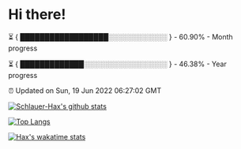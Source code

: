 # Hi there!

⏳ { ██████████████████░░░░░░░░░░░░ } - 60.90% - Month progress

⏳ { █████████████░░░░░░░░░░░░░░░░░ } - 46.38% - Year progress

⏰ Updated on Sun, 19 Jun 2022 06:27:02 GMT


[![Schlauer-Hax's github stats](https://github-readme-stats.vercel.app/api?username=Schlauer-Hax&show_icons=true&theme=dark&count_private=true)](https://github.com/Schlauer-Hax)


[![Top Langs](https://github-readme-stats.vercel.app/api/top-langs/?username=Schlauer-Hax&layout=compact&theme=dark)](https://github.com/Schlauer-Hax?tab=repositories)


[![Hax's wakatime stats](https://github-readme-stats.vercel.app/api/wakatime?username=Hax&theme=dark)](https://wakatime.com/@Hax)

